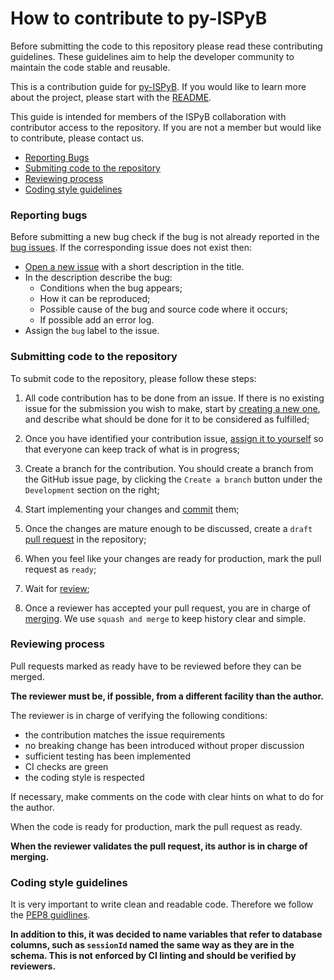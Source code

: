# How to contribute to py-ISPyB

Before submitting the code to this repository please read these contributing guidelines. These guidelines aim to help the developer community to maintain the code stable and reusable.

This is a contribution guide for [py-ISPyB](https://github.com/ispyb/py-ispyb). If you would like to learn more about the project, please start with the [README](https://github.com/ispyb/py-ispyb/blob/master/README.md).

This guide is intended for members of the ISPyB collaboration with contributor access to the repository. If you are not a member but would like to contribute, please contact us.

-   [Reporting Bugs](#reporting-bugs)
-   [Submiting code to the repository](#submiting-code-to-the-repository)
-   [Reviewing process](#reviewing-process)
-   [Coding style guidelines](#coding-style-guidelines)

### Reporting bugs

Before submitting a new bug check if the bug is not already reported in the [bug issues](https://github.com/ispyb/py-ispyb/issues?q=is%3Aopen+is%3Aissue+label%3Abug).
If the corresponding issue does not exist then:

-   [Open a new issue](https://github.com/ispyb/py-ispyb/issues/new) with a short description in the title.
-   In the description describe the bug:
    -   Conditions when the bug appears;
    -   How it can be reproduced;
    -   Possible cause of the bug and source code where it occurs;
    -   If possible add an error log.
-   Assign the `bug` label to the issue.

### Submitting code to the repository

To submit code to the repository, please follow these steps:

1. All code contribution has to be done from an issue. If there is no existing issue for the submission you wish to make, start by [creating a new one](https://github.com/ispyb/py-ispyb/issues/new), and describe what should be done for it to be considered as fulfilled;

2. Once you have identified your contribution issue, [assign it to yourself](https://docs.github.com/en/issues/tracking-your-work-with-issues/assigning-issues-and-pull-requests-to-other-github-users) so that everyone can keep track of what is in progress;

3. Create a branch for the contribution. You should create a branch from the GitHub issue page, by clicking the `Create a branch` button under the `Development` section on the right;

4. Start implementing your changes and [commit](https://github.com/git-guides/git-commit) them;

5. Once the changes are mature enough to be discussed, create a `draft` [pull request](https://docs.github.com/en/pull-requests/collaborating-with-pull-requests/proposing-changes-to-your-work-with-pull-requests/creating-a-pull-request) in the repository;

6. When you feel like your changes are ready for production, mark the pull request as `ready`;

7. Wait for [review](#reviewing-process);

8. Once a reviewer has accepted your pull request, you are in charge of [merging](https://docs.github.com/en/pull-requests/collaborating-with-pull-requests/incorporating-changes-from-a-pull-request/merging-a-pull-request). We use `squash and merge` to keep history clear and simple.

### Reviewing process

Pull requests marked as ready have to be reviewed before they can be merged.

**The reviewer must be, if possible, from a different facility than the author.**

The reviewer is in charge of verifying the following conditions:

-   the contribution matches the issue requirements
-   no breaking change has been introduced without proper discussion
-   sufficient testing has been implemented
-   CI checks are green
-   the coding style is respected

If necessary, make comments on the code with clear hints on what to do for the author.

When the code is ready for production, mark the pull request as ready.

**When the reviewer validates the pull request, its author is in charge of merging.**

### Coding style guidelines

It is very important to write clean and readable code. Therefore we follow the [PEP8 guidlines](https://www.python.org/dev/peps/pep-0008/).

**In addition to this, it was decided to name variables that refer to database columns, such as `sessionId` named the same way as they are in the schema. This is not enforced by CI linting and should be verified by reviewers.**
